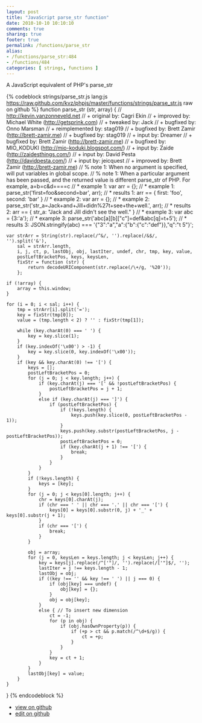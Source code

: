 ```yaml
---
layout: post
title: "JavaScript parse_str function"
date: 2010-10-10 10:10:10
comments: true
sharing: true
footer: true
permalink: /functions/parse_str
alias:
- /functions/parse_str:484
- /functions/484
categories: [ strings, functions ]
---
```

A JavaScript equivalent of PHP's parse_str
<!-- more -->
{% codeblock strings/parse_str.js lang:js https://raw.github.com/kvz/phpjs/master/functions/strings/parse_str.js raw on github %}
function parse_str (str, array) {
    // http://kevin.vanzonneveld.net
    // +   original by: Cagri Ekin
    // +   improved by: Michael White (http://getsprink.com)
    // +    tweaked by: Jack
    // +   bugfixed by: Onno Marsman
    // +   reimplemented by: stag019
    // +   bugfixed by: Brett Zamir (http://brett-zamir.me)
    // +   bugfixed by: stag019
    // +   input by: Dreamer
    // +   bugfixed by: Brett Zamir (http://brett-zamir.me)
    // +   bugfixed by: MIO_KODUKI (http://mio-koduki.blogspot.com/)
    // +   input by: Zaide (http://zaidesthings.com/)
    // +   input by: David Pesta (http://davidpesta.com/)
    // +   input by: jeicquest
    // +   improved by: Brett Zamir (http://brett-zamir.me)
    // %        note 1: When no argument is specified, will put variables in global scope.
    // %        note 1: When a particular argument has been passed, and the returned value is different parse_str of PHP. For example, a=b=c&d====c
    // *     example 1: var arr = {};
    // *     example 1: parse_str('first=foo&second=bar', arr);
    // *     results 1: arr == { first: 'foo', second: 'bar' }
    // *     example 2: var arr = {};
    // *     example 2: parse_str('str_a=Jack+and+Jill+didn%27t+see+the+well.', arr);
    // *     results 2: arr == { str_a: "Jack and Jill didn't see the well." }
    // *     example 3: var abc = {3:'a'}; 
    // *     example 3: parse_str('abc[a][b]["c"]=def&abc[q]=t+5');
    // *     results 3: JSON.stringify(abc) === '{"3":"a","a":{"b":{"c":"def"}},"q":"t 5"}';
    

    var strArr = String(str).replace(/^&/, '').replace(/&$/, '').split('&'),
        sal = strArr.length,
        i, j, ct, p, lastObj, obj, lastIter, undef, chr, tmp, key, value, 
        postLeftBracketPos, keys, keysLen,
        fixStr = function (str) {
            return decodeURIComponent(str.replace(/\+/g, '%20'));
        };

    if (!array) {
        array = this.window;
    }

    for (i = 0; i < sal; i++) {
        tmp = strArr[i].split('=');
        key = fixStr(tmp[0]);
		value = (tmp.length < 2) ? '' : fixStr(tmp[1]);
        
        while (key.charAt(0) === ' ') {
            key = key.slice(1);
        }
        if (key.indexOf('\x00') > -1) {
            key = key.slice(0, key.indexOf('\x00'));
        }
        if (key && key.charAt(0) !== '[') {
            keys = [];
            postLeftBracketPos = 0;
            for (j = 0; j < key.length; j++) {
                if (key.charAt(j) === '[' && !postLeftBracketPos) {
                    postLeftBracketPos = j + 1;
                }
                else if (key.charAt(j) === ']') {
                    if (postLeftBracketPos) {
                        if (!keys.length) {
                            keys.push(key.slice(0, postLeftBracketPos - 1));
                        }
                        keys.push(key.substr(postLeftBracketPos, j - postLeftBracketPos));
                        postLeftBracketPos = 0;
                        if (key.charAt(j + 1) !== '[') {
                            break;
                        }
                    }
                }
            }
            if (!keys.length) {
                keys = [key];
            }
            for (j = 0; j < keys[0].length; j++) {
                chr = keys[0].charAt(j);
                if (chr === ' ' || chr === '.' || chr === '[') {
                    keys[0] = keys[0].substr(0, j) + '_' + keys[0].substr(j + 1);
                }
                if (chr === '[') {
                    break;
                }
            }
            
            obj = array;
            for (j = 0, keysLen = keys.length; j < keysLen; j++) {
                key = keys[j].replace(/^['"]/, '').replace(/['"]$/, '');
                lastIter = j !== keys.length - 1;
                lastObj = obj;
                if ((key !== '' && key !== ' ') || j === 0) {
                    if (obj[key] === undef) {
                        obj[key] = {};
                    }
                    obj = obj[key];
                }
                else { // To insert new dimension
                    ct = -1;
                    for (p in obj) {
                        if (obj.hasOwnProperty(p)) {
                            if (+p > ct && p.match(/^\d+$/g)) {
                                ct = +p;
                            }
                        }
                    }
                    key = ct + 1;
                }
            } 
            lastObj[key] = value;
        }
    }
}
{% endcodeblock %}
<ul>
 <li><a href="https://github.com/kvz/phpjs/blob/master/functions/strings/parse_str.js">view on github</a></li>
 <li><a href="https://github.com/kvz/phpjs/edit/master/functions/strings/parse_str.js">edit on github</a></li>
</ul>
